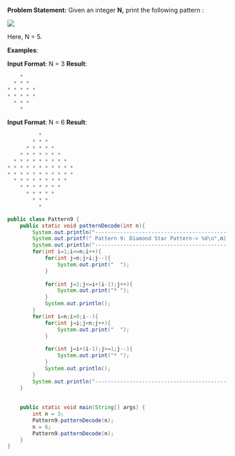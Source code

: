 **Problem Statement:** Given an integer **N,** print the following pattern : 

![](https://static.takeuforward.org/wp/uploads/2023/02/image-13.png)

Here, N = 5.

**Examples**:

**Input Format**: N = 3
**Result**: 
```java
    * 
  * * * 
* * * * * 
* * * * * 
  * * * 
    *
```
**Input Format**: N = 6
**Result**:   
```java
          * 
        * * * 
      * * * * * 
    * * * * * * * 
  * * * * * * * * * 
* * * * * * * * * * * 
* * * * * * * * * * * 
  * * * * * * * * * 
    * * * * * * * 
      * * * * * 
        * * * 
          *
```

```java
public class Pattern9 {  
    public static void patternDecode(int n){  
        System.out.println("---------------------------------------------------");  
        System.out.printf(" Pattern 9: Diamond Star Pattern-> %d\n",n);  
        System.out.println("--------------------------------------------------");  
        for(int i=1;i<=n;i++){  
            for(int j=n;j>i;j--){  
                System.out.print("  ");  
            }  
  
            for(int j=1;j<=i+(i-1);j++){  
                System.out.print("* ");  
            }  
            System.out.println();  
        }  
        for(int i=n;i>0;i--){  
            for(int j=i;j<n;j++){  
                System.out.print("  ");  
            }  
  
            for(int j=i+(i-1);j>=1;j--){  
                System.out.print("* ");  
            }  
            System.out.println();  
        }  
        System.out.println("-------------------------------------------------\n");  
    }  
  
  
    public static void main(String[] args) {  
        int n = 3;  
        Pattern9.patternDecode(n);  
        n = 6;  
        Pattern9.patternDecode(n);  
    }  
}
```